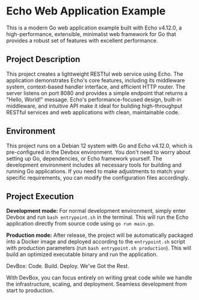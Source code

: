 # Echo Web Application Example

This is a modern Go web application example built with Echo v4.12.0, a high-performance, extensible, minimalist web framework for Go that provides a robust set of features with excellent performance.

## Project Description

This project creates a lightweight RESTful web service using Echo. The application demonstrates Echo's core features, including its middleware system, context-based handler interface, and efficient HTTP router. The server listens on port 8080 and provides a simple endpoint that returns a "Hello, World!" message. Echo's performance-focused design, built-in middleware, and intuitive API make it ideal for building high-throughput RESTful services and web applications with clean, maintainable code.

## Environment

This project runs on a Debian 12 system with Go and Echo v4.12.0, which is pre-configured in the Devbox environment. You don't need to worry about setting up Go, dependencies, or Echo framework yourself. The development environment includes all necessary tools for building and running Go applications. If you need to make adjustments to match your specific requirements, you can modify the configuration files accordingly.

## Project Execution

**Development mode:** For normal development environment, simply enter Devbox and run `bash entrypoint.sh` in the terminal. This will run the Echo application directly from source code using `go run main.go`.

**Production mode:** After release, the project will be automatically packaged into a Docker image and deployed according to the `entrypoint.sh` script with production parameters (run `bash entrypoint.sh production`). This will build an optimized executable binary and run the application.


DevBox: Code. Build. Deploy. We've Got the Rest.

With DevBox, you can focus entirely on writing great code while we handle the infrastructure, scaling, and deployment. Seamless development from start to production. 